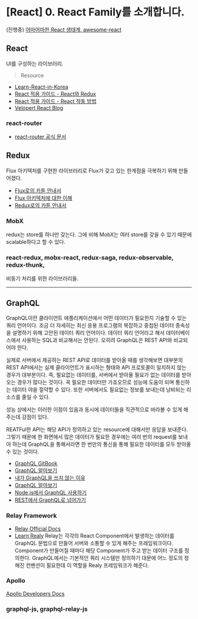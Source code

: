 # [React] 0. React Family를 소개합니다.
(진행중)
[어마어마한 React 생태계, awesome-react](https://github.com/enaqx/awesome-react)

## React
UI를 구성하는 라이브러리.

> Resource
* [Learn-React-in-Korea](https://github.com/reactkr/learn-react-in-korean)
* [React 적용 가이드 - React와 Redux](http://d2.naver.com/helloworld/1848131)
* [React 적용 가이드 - React 작동 방법](http://d2.naver.com/helloworld/9297403)
* [Velopert React Blog](https://velopert.com/reactjs-tutorials)

### react-router
* [react-router 공식 문서](https://reacttraining.com/react-router/web/guides/quick-start)

## Redux
Flux 아키텍처를 구현한 라이브러리로 Flux가 갖고 있는 한계점을 극복하기 위해 만들어졌다.
* [Flux로의 카툰 안내서](http://bestalign.github.io/2015/10/06/cartoon-guide-to-flux/)
* [Flux 아키텍처에 대한 이해](https://github.com/JaeYeopHan/flux)
* [Redux로의 카툰 안내서](http://bestalign.github.io/2015/10/26/cartoon-intro-to-redux/)

### MobX
redux는 store를 하나만 갖는다. 그에 비해 MobX는 여러 store를 갖을 수 있기 때문에 scalable하다고 할 수 있다. 

### react-redux, mobx-react, redux-saga, redux-observable, redux-thunk,
비동기 처리를 위한 라이브러리들.

---

## GraphQL
GraphQL이란 클라이언트 애플리케이션에서 어떤 데이터가 필요한지 기술할 수 있는 쿼리 언어이다. 조금 더 자세히는 최신 응용 프로그램의 복잡하고 중첩된 데이터 종속성을 설명하기 위해 고안된 데이터 쿼리 언어이다. 데이터 쿼리 언어라고 해서 데이터베이스에서 사용하는 SQL과 비교해서는 안된다. 오히려 GraphQL은 REST API와 비교되어야 한다.

실제로 서버에서 제공하는 REST API로 데이터를 받아올 때를 생각해보면 대부분의 REST API에서는 실제 클라이언트가 표시하는 형태와 API 프로토콜이 일치하지 않는 경우가 대부분이다. 즉, 필요없는 데이터를, 서버에서 받아올 필요가 없는 데이터를 받아오는 경우가 많다는 것이다. 꼭 필요한 데이터만 가죠오므로 성능에 도움이 되며 통신하는 데이터 야을 절약할 수 있다. 또한 서버에서도 필요없는 정보를 보내는데 낭비되는 리소스를 줄일 수 있다.

성능 상에서는 이러한 이점이 있음과 동시에 데이터들을 직관적으로 바라볼 수 있게 해주는데 강점이 있다.

REATFul한 API는 해당 API가 정의하고 있는 resource에 대해서만 응답을 보내준다. 그렇기 때문에 한 화면에서 많은 데이터가 필요한 경우에는 여러 번의 request를 보내야 하는데 GraphQL을 통해서라면 한 번만의 통신을 통해 필요한 데이터를 모두 받아올 수 있는 것이다.

* [GraphQL GitBook](https://www.gitbook.com/book/pandas/graphql/details)
* [GraphQL 알아보기](http://blog.sapzil.org/2015/09/01/graphql-rfc/)
* [내가 GraphQL을 쓰지 않는 이유](http://blog.flative.io/2016/12/17/%EB%82%B4%EA%B0%80-GraphQL-%EC%9D%84-%EC%93%B0%EC%A7%80-%EC%95%8A%EB%8A%94-%EC%9D%B4%EC%9C%A0/)
* [GraphQL 알아보기](https://jaewonism.com/posts/40)
* [Node.js에서 GraphQL 사용하기](https://jaewonism.com/posts/41)
* [REST에서 GraphQL로 넘어가기](https://www.slideshare.net/deview/112rest-graph-ql-relay)


### Relay Framework
* [Relay Official Docs](https://facebook.github.io/relay/docs/getting-started.html)
* [Learn Realy](https://www.learnrelay.org/)
Relay는 각각의 React Component에서 발생하는 데이터를 GraphQL 문법으로 만들어 서버와 소통할 수 있게 해주는 프레임워크이다. Component가 만들어질 때마다 해당 Component가 주고 받는 데이터 구조를 정의한다. 
GraphQL에서는 기본적인 쿼리 시스템만 정의하기 대문에 어느 정도의 정해진 컨벤션이 필요한데 이 역할을 Realy 프레임워크가 해준다.

### Apollo
[Apollo Developers Docs](http://dev.apollodata.com/react/)

### graphql-js, graphql-relay-js




